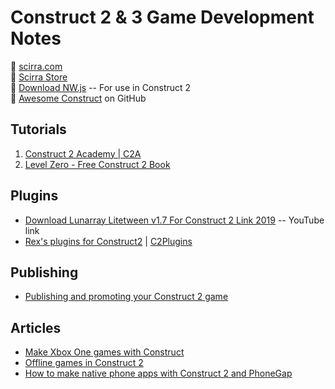 # Construct 2 & 3 Game Development Notes

:link: [scirra.com](https://www.scirra.com/)  
:link: [Scirra Store](https://www.scirra.com/store)  
:link: [Download NW.js](https://www.scirra.com/nwjs) -- For use in Construct 2  
:link: [Awesome Construct](https://github.com/ConstructCommunity/awesome-construct) on GitHub

## Tutorials

1. [Construct 2 Academy | C2A](https://www.youtube.com/user/ScirraVideos/playlists?view=50&sort=dd&shelf_id=1)
2. [Level Zero - Free Construct 2 Book](https://www.construct.net/en/blogs/construct-official-blog-1/level-zero-free-construct-book-853)

## Plugins

- [Download Lunarray Litetween v1.7 For Construct 2 Link 2019](https://www.youtube.com/watch?v=Lgiyg3pp5LU) -- YouTube link
- [Rex's plugins for Construct2](https://c2rexplugins.weebly.com) | [C2Plugins](https://github.com/rexrainbow/C2Plugins)

## Publishing

- [Publishing and promoting your Construct 2 game](https://www.construct.net/en/tutorials/publishing-and-promoting-your-construct-2-game-78)

## Articles

- [Make Xbox One games with Construct](https://www.scirra.com/blog/212/make-xbox-one-games-with-construct)
- [Offline games in Construct 2 ](https://www.scirra.com/tutorials/70/offline-games-in-construct-2)
- [How to make native phone apps with Construct 2 and PhoneGap](https://www.scirra.com/tutorials/71/how-to-make-native-phone-apps-with-construct-2-and-phonegap)
